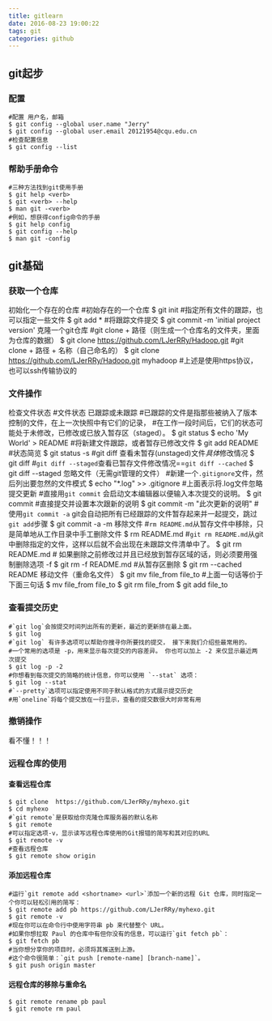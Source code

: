 ```yaml
---
title: gitlearn
date: 2016-08-23 19:00:22
tags: git
categories: github
---
```

## git起步
### 配置

    #配置 用户名，邮箱
    $ git config --global user.name "Jerry"
    $ git config --global user.email 20121954@cqu.edu.cn
    #检查配置信息
    $ git config --list

### 帮助手册命令

    #三种方法找到git使用手册
    $ git help <verb>
    $ git <verb> --help
    $ man git -<verb>
    #例如，想获得config命令的手册
    $ git help config
    $ git config --help
    $ man git -config


## git基础
### 获取一个仓库
初始化一个存在的仓库
    #初始存在的一个仓库
    $ git init
    #指定所有文件的跟踪，也可以指定一些文件
    $ git add *
    #将跟踪文件提交
    $ git commit -m 'initial project version'
克隆一个git仓库
    #git clone + 路径（则生成一个仓库名的文件夹，里面为仓库的数据）
    $ git clone https://github.com/LJerRRy/Hadoop.git
    #git clone + 路径 + 名称（自己命名的）
    $ git clone https://github.com/LJerRRy/Hadoop.git myhadoop
    #上述是使用https协议，也可以ssh传输协议的
### 文件操作
检查文件状态
    #文件状态 已跟踪或未跟踪
    #已跟踪的文件是指那些被纳入了版本控制的文件，在上一次快照中有它们的记录，
    #在工作一段时间后，它们的状态可能处于未修改，已修改或已放入暂存区（staged）。 
    $ git status
    $ echo 'My World' > README
    #将新建文件跟踪，或者暂存已修改文件
    $ git add README
    #状态简览
    $ git status -s
    #git diff 查看未暂存(unstaged)文件*具体*修改情况
    $ git diff
    #`git diff --staged`查看已暂存文件修改情况==`git diff --cached`
    $ git diff --staged
忽略文件（无需git管理的文件）
    #新建一个`.gitignore`文件，然后列出要忽然的文件模式
    $ echo "*.log" >> .gitignore
    #上面表示将.log文件忽略
提交更新
    #直接用`git commit` 会启动文本编辑器以便输入本次提交的说明。
    $ git commit
    #直接提交并设置本次跟新的说明
    $ git commit -m "此次更新的说明"
    #使用`git commit -a` git会自动把所有已经跟踪的文件暂存起来并一起提交，跳过`git add`步骤
    $ git commit -a -m
移除文件
    #`rm README.md`从暂存文件中移除，只是简单地从工作目录中手工删除文件
    $ rm README.md
    #`git rm README.md`从git中删除指定的文件，这样以后就不会出现在未跟踪文件清单中了。
    $ git rm README.md
    # 如果删除之前修改过并且已经放到暂存区域的话，则必须要用强制删除选项 -f
    $ git rm -f README.md
    #从暂存区删除
    $ git rm --cached README
移动文件（重命名文件）
    $ git mv file_from file_to
    #上面一句话等价于下面三句话
    $ mv file_from file_to
    $ git rm file_from
    $ git add file_to
### 查看提交历史
    #`git log`会按提交时间列出所有的更新，最近的更新排在最上面。
    $ git log
    #`git log` 有许多选项可以帮助你搜寻你所要找的提交， 接下来我们介绍些最常用的。
    #一个常用的选项是 -p，用来显示每次提交的内容差异。 你也可以加上 -2 来仅显示最近两次提交
    $ git log -p -2
    #你想看到每次提交的简略的统计信息，你可以使用 `--stat` 选项：
    $ git log --stat
    #`--pretty`选项可以指定使用不同于默认格式的方式展示提交历史
    #用`oneline`将每个提交放在一行显示，查看的提交数很大时非常有用
### 撤销操作
看不懂！！！

### 远程仓库的使用
#### 查看远程仓库
    $ git clone  https://github.com/LJerRRy/myhexo.git
    $ cd myhexo
    #`git remote`是获取给你克隆仓库服务器的默认名称
    $ git remote
    #可以指定选项-v，显示读写远程仓库使用的Git报错的简写和其对应的URL
    $ git remote -v
    #查看远程仓库
    $ git remote show origin
#### 添加远程仓库  
    #运行`git remote add <shortname> <url>`添加一个新的远程 Git 仓库，同时指定一个你可以轻松引用的简写：
    $ git remote add pb https://github.com/LJerRRy/myhexo.git
    $ git remote -v
    #现在你可以在命令行中使用字符串 pb 来代替整个 URL。
    #如果你想拉取 Paul 的仓库中有但你没有的信息，可以运行`git fetch pb`：
    $ git fetch pb
    #当你想分享你的项目时，必须将其推送到上游。
    #这个命令很简单：`git push [remote-name] [branch-name]`。
    $ git push origin master
#### 远程仓库的移除与重命名
    $ git remote rename pb paul
    $ git remote rm paul